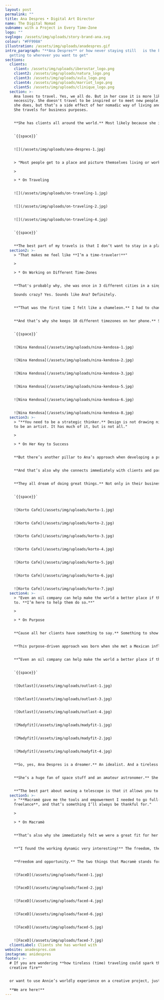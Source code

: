 ```yaml
---
layout: post
permalink: ""
title: Ana Despres • Digital Art Director
name: The Digital Nomad
subname: with a Project in Every Time-Zone
logo: ""
svglogo: /assets/img/uploads/story-brand-ana.svg
colour: "#FF998A"
illustration: /assets/img/uploads/anadespres.gif
intro_paragraph: "**Ana Despres** or how never staying still   is the key to
  getting to wherever you want to get"
sections:
  clients:
    client: /assets/img/uploads/iberostar_logo.png
    client2: /assets/img/uploads/natura_logo.png
    client3: /assets/img/uploads/xulu_logo.png
    client4: /assets/img/uploads/marriot_logo.png
    client5: /assets/img/uploads/clinique_logo.png
  section: >-
    Ana loves to travel. Yes, we all do. But in her case it is more like a
    necessity. She doesn't travel to be inspired or to meet new people, well,
    she does, but that’s a side effect of her nomadic way of living and working.
    She travels for business purposes. 


    **She has clients all around the world.** Most likely because she is the kind of creative that is always changing, evolving, mutating; depending on the needs of the project. And her clients love that about her. That need to move, to change, to be inspired by something different all the time.


    `{{space}}`


    ![](/assets/img/uploads/ana-despres-1.jpg)


    > "Most people get to a place and picture themselves living or working there. I don’t. **I need to move, all the time**."

    >

    > * On Traveling


    ![](/assets/img/uploads/on-traveling-1.jpg)


    ![](/assets/img/uploads/on-traveling-2.jpg)


    ![](/assets/img/uploads/on-traveling-4.jpg)


    `{{space}}`


    **The best part of my travels is that I don’t want to stay in a place.** I mean it. Most people get to a place and picture themselves living or working there. I don’t. I might love a place, but I won’t be staying for long. I need to move, all the time.
  section2: >-
    > "That makes me feel like **I’m a time-traveler!**"

    >

    > * On Working on Different Time-Zones


    **That's probably why, she was once in 3 different cities in a single day.** Yes, 3 cities, one day. But that’s not just it. It was way more than that. It was 3 different cities. 3 different countries. 3 different languages. And 3 different clients. She was running a photoshoot in Paris in the morning when she had to take a plane to Barcelona to meet a different client. Only to fly to London a few hours later to meet her business partner there to start working on a completely different project, for yet another client. 

    Sounds crazy? Yes. Sounds like Ana? Definitely. 


    **“That was the first time I felt like a chameleon.** I had to change my whole perspective extremely fast and mutate on the go to be ready for the next assignment. It was crazy and intense. I loved it!” 


    **And that’s why she keeps 10 different timezones on her phone.** She has all the different clocks for where her clients and partners are based, to be connected whenever they need it. And she also has Tokyo time in there. Does she have anything going on in Tokyo, not really, but it’s 12 hours apart from her home and it makes her believe she can have a glimpse into the future. When she’s living today in Argentina, they are literally living tomorrow in Japan.


    `{{space}}`


    ![Nina Kendosa](/assets/img/uploads/nina-kendosa-1.jpg)


    ![Nina Kendosa](/assets/img/uploads/nina-kendosa-2.jpg)


    ![Nina Kendosa](/assets/img/uploads/nina-kendosa-3.jpg)


    ![Nina Kendosa](/assets/img/uploads/nina-kendosa-5.jpg)


    ![Nina Kendosa](/assets/img/uploads/nina-kendosa-6.jpg)


    ![Nina Kendosa](/assets/img/uploads/nina-kendosa-8.jpg)
  section3: >-
    > "**You need to be a strategic thinker.** Design is not drawing nicely, or
    to be an artist. It has much of it, but is not all."

    >

    > * On Her Key to Success


    **But there’s another pillar to Ana’s approach when developing a project.** She's always looking at the bigger picture. No matter what the briefing was about in the first place, she always thinks it could go bigger, better, more committed, and with a higher purpose. And she goes for it, every single time.   


    **And that’s also why she connects immediately with clients and partners from different countries and cultures.** From Korto Café, a small coffee shop in Buenos Aires, Argentina (where she was born) to Sorgente Group, a top Real Estate company in the U.S. From Hellow Festival, a music festival in Monterrey, Mexico, to Nicolas Laisne Architects a world-famous architecture studio from France.   


    **They all dream of doing great things.** Not only in their business, but also to change the world. And Annie is the perfect partner to help them do so.


    `{{space}}`


    ![Korto Cafe](/assets/img/uploads/korto-1.jpg)


    ![Korto Cafe](/assets/img/uploads/korto-2.jpg)


    ![Korto Cafe](/assets/img/uploads/korto-3.jpg)


    ![Korto Cafe](/assets/img/uploads/korto-4.jpg)


    ![Korto Cafe](/assets/img/uploads/korto-5.jpg)


    ![Korto Cafe](/assets/img/uploads/korto-6.jpg)


    ![Korto Cafe](/assets/img/uploads/korto-7.jpg)
  section4: >-
    > "Even an oil company can help make the world a better place if they want
    to. **I’m here to help them do so.**"

    >

    > * On Purpose


    **Cause all her clients have something to say.** Something to show. Something to help make the world a better place. That’s what she loves about them. That’s why she has such a strong connection to all of them. Not in a mysterious random way, but similar energies tend to bond and Ana finds herself perfectly fit to develop this kind of projects, projects that aim to help us all.


    **This purpose-driven approach was born when she met a Mexican influencer who was helping women improve their self-esteem regardless of their appearance.** That was an eye-opener for her. That was some kind of calling. She knew she could help. She knew there was space for improvement in every single business, in every single project. So she set her mind to it.


    **“Even an oil company can help make the world a better place if they want to.** And I’m here to help them do so”.


    `{{space}}`


    ![Outlast](/assets/img/uploads/outlast-1.jpg)


    ![Outlast](/assets/img/uploads/outlast-3.jpg)


    ![Outlast](/assets/img/uploads/outlast-4.jpg)


    ![Madyfit](/assets/img/uploads/madyfit-1.jpg)


    ![Madyfit](/assets/img/uploads/madyfit-2.jpg)


    ![Madyfit](/assets/img/uploads/madyfit-4.jpg)


    **So, yes, Ana Despres is a dreamer.** An idealist. And a tireless traveler. She travels the world, she travels through time and even to the stars! 


    **She’s a huge fan of space stuff and an amateur astronomer.** She has a nice telescope to see the moon, some stars, and maybe Jupiter when the conditions are at their best. And that telescope not only gives her a whole new world to travel around, but also an incredible sense of freedom and opportunity.


    **“The best part about owning a telescope is that it allows you to be an amateur again.** You don’t have that pressure of getting it right. Of achieving. You can get it wrong as many times as you want and I find that incredibly liberating. You need to find spaces to be an amateur again.”
  section5: >-
    > "**Macramè gave me the tools and empowerment I needed to go full-time
    freelance**, and that’s something I’ll always be thankful for."

    >

    > * On Macramè


    **That’s also why she immediately felt we were a great fit for her when in 2018 she worked with us for the first time.**


    **“I found the working dynamic very interesting!** The freedom, the projects… At that time I was working half-time in another place so this dynamic with Macramè gave me the tools and empowerment I needed to go full-time freelance, and that’s something I’ll always be thankful for”. 


    **Freedom and opportunity.** The two things that Macramè stands for. The two things that allow Ana to try to change the world, one project at a time.


    ![FaceD](/assets/img/uploads/faced-1.jpg)


    ![FaceD](/assets/img/uploads/faced-2.jpg)


    ![FaceD](/assets/img/uploads/faced-4.jpg)


    ![FaceD](/assets/img/uploads/faced-6.jpg)


    ![FaceD](/assets/img/uploads/faced-5.jpg)


    ![FaceD](/assets/img/uploads/faced-7.jpg)
  clientLabel: Clients she has worked with
website: anadespres.com
imstagram: anidespres
footer: >-
  # If you are wondering **how tireless (time) traveling could spark the
  creative fire**


  or want to use Annie’s worldly experience on a creative project, just say the word.\

  **We are here!**
---
```

